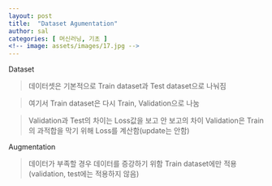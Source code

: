 ```yaml
---
layout: post
title:  "Dataset Agumentation"
author: sal
categories: [ 머신러닝, 기초 ]
<!-- image: assets/images/17.jpg -->
---
```

Dataset
> 데이터셋은 기본적으로 Train dataset과 Test dataset으로 나눠짐

> 여기서 Train dataset은 다시 Train, Validation으로 나눔

> Validation과 Test의 차이는 Loss값을 보고 안 보고의 차이
> Validation은 Train의 과적합을 막기 위해 Loss를 계산함(update는 안함)

Augmentation
> 데이터가 부족할 경우 데이터를 증강하기 위함
> Train dataset에만 적용(validation, test에는 적용하지 않음)
